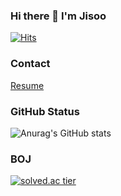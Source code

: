 ### Hi there 👋 I'm Jisoo
[![Hits](https://hits.seeyoufarm.com/api/count/incr/badge.svg?url=https%3A%2F%2Fgithub.com%2FJisoo27%2Fhit-counter&count_bg=%23ECB0FA&title_bg=%23555555&icon=&icon_color=%23E7E7E7&title=hits&edge_flat=false)](https://hits.seeyoufarm.com)
### Contact
[Resume](https://rowan-room-a62.notion.site/d44b675babfc414098d9163916d5d21e)

### GitHub Status
![Anurag's GitHub stats](https://github-readme-stats.vercel.app/api?username=ritty27&theme=buefy)

### BOJ
[![solved.ac tier](http://mazassumnida.wtf/api/pastel/generate_badge?boj=qkrtk27)](https://solved.ac/qkrtk27)

